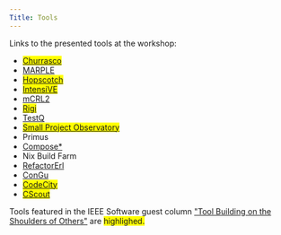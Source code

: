```yaml
---
Title: Tools
---
```


Links to the presented tools at the workshop:

-  <span style="background:yellow;">[Churrasco](http://churrasco.inf.unisi.ch/)
-  [MARPLE](http://essere.disco.unimib.it/reverse/Marple.html)
-  <span style="background:yellow;">[Hopscotch](http://newspeaklanguage.org/)
-  <span style="background:yellow;">[IntensiVE](http://www.intensive.be)
-  [mCRL2](http://www.mcrl2.org/)
-  <span style="background:yellow;">[Rigi](http://www.rigi.csc.uvic.ca/)
-  [TestQ](http://code.google.com/p/tsmells/)
-  <span style="background:yellow;">[Small Project Observatory](http://spo.inf.unisi.ch/)
-  Primus
-  <a href="http://composestar.sourceforge.net">Compose\*</a>
-  Nix Build Farm
-  [RefactorErl](http://plc.inf.elte.hu/erlang/)
-  [ConGu](http://gloss.di.fc.ul.pt/congu/)
-  <span style="background:yellow;">[CodeCity](http://www.inf.unisi.ch/phd/wettel/codecity.html)
-  <span style="background:yellow;">[CScout](http://www.spinellis.gr/cscout/)

Tools featured in the IEEE Software guest column ["Tool Building on the Shoulders of Others"](%base_url%/wiki/events/wasdett2008/toolbuildingontheshouldersofothers) are <span style="background:yellow;">highlighed.
